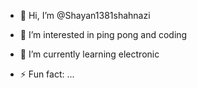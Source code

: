 - 👋 Hi, I’m @Shayan1381shahnazi
- 👀 I’m interested in ping pong and coding
- 🌱 I’m currently learning electronic
  
- ⚡ Fun fact: ...

<!---
Shayan1381shahnazi/Shayan1381shahnazi is a ✨ special ✨ repository because its `README.md` (this file) appears on your GitHub profile.
You can click the Preview link to take a look at your changes.
--->
